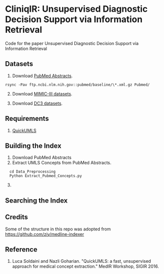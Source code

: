 # CliniqIR: Unsupervised Diagnostic Decision Support via Information Retrieval
Code for the paper Unsupervised Diagnostic Decision Support via Information Retrieval


## Datasets
1. Download [PubMed Abstracts](https://ftp.ncbi.nlm.nih.gov/pubmed/baseline/).

  ```
  rsync -Pav ftp.ncbi.nlm.nih.gov::pubmed/baseline/\*.xml.gz Pubmed/
  ```
  
2. Download [MIMIC-III datasets](https://mimic.mit.edu/docs/gettingstarted/).

3. Download [DC3 datasets](https://github.com/codiag-public/dc3).

## Requirements
1. [QuickUMLS](https://github.com/Georgetown-IR-Lab/QuickUMLS)

## Building the Index
1. Download PubMed Abstracts
2. Extract UMLS Concepts from PubMed Abstracts.

```
  cd Data_Preprocessing
  Python Extract_Pubmed_Concepts.py
  ```
3. 

## Searching the Index


## Credits
Some of the structure in this repo was adopted from https://github.com/ziy/medline-indexer


## Reference
1. Luca Soldaini and Nazli Goharian. "QuickUMLS: a fast, unsupervised approach for medical concept extraction." MedIR Workshop, SIGIR 2016.
